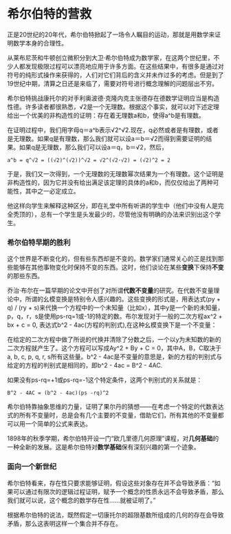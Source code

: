 希尔伯特的营救
=============

正是20世纪的20年代，希尔伯特掀起了一场令人瞩目的运动，那就是用数学来证明数学本身的合理性。

从莱布尼茨和牛顿创立微积分到大卫·希尔伯特成为数学家，在这两个世纪里，不少人都发现极限过程可以漂亮地应用于许多方面。在这些结果中，有很多是通过对符号的纯形式操作来获得的，人们对它们背后的含义并未作过多的考虑。但是到了19世纪中期，清算之日还是来临了，需要对符号进行概念理解的问题层出不穷。

希尔伯特挑战康托尔的对手利奥波德·克隆内克主张德存在德数学证明应当是构造性德。许多读者都很熟悉，√2是一个无理数。根据这个事实，就可以对下述定理给出一个优美的非构造性的证明：存在着无理数a和b，使得a^b是有理数。

在证明过程中，我们用字母q＝a^b表示√2^√2.现在，q必然或者是有理数，或者是无理数。如果q是有理数，那么我们就可以设a＝b＝√2而得到需要证明的结果。如果q是无理数，那么我们可以设a＝q，b＝√2，然后，

```
a^b = q^√2 = ((√2)^(√2))^√2 = √2^(√2·√2) = (√2)^2 = 2
```

于是，我们又一次得到，一个无理数的无理数幂次结果为一个有理数。这个证明是非构造性的，因为它并没有给出满足该定理的具体的a和b，而仅仅给出了两种可能性，其中之一必定成立。

他这样向学生来解释这种区分，即在礼堂中所有听讲的学生中（他们中没有人是完全秃顶的），总有一个学生是头发最少的，尽管他没有明确的办法来识别出这个学生。

### 希尔伯特早期的胜利

这个世界是不断变化的，但有些东西却是不变的。数学家们通常关心的正是找到那些能够在其他事物变化时保持不变的东西。这时，他们谈论在某些**变换**下保持**不变**的那些东西。

乔治·布尔在一篇早期的论文中开创了对所谓**代数不变量**的研究。在代数不变量理论中，所谓的幺模变换是特别令人感兴趣的。这些变换的形式是，用表达式(py + q) / (ry + s)来代换一个方程中的一个未知量（比如x），其中y是一个新的未知量，p，q，r，s是使用ps-rq=1或-1的特定的数。布尔发现对于一般的二次方程ax^2 + bx + c = 0, 表达式b^2 - 4ac(方程的判别式),在这种幺模变换下是一个不变量：

在给定的二次方程中做了所说的代换并清除了分数之后，一个以y为未知数的新的二次方程就产生了。这个方程可以写成Ay^2 + By + C = 0，其中A，B，C取决于a, b, c, p, q, r, s所有这些量。b^2 - 4ac是不变量的意思是，新的方程的判别式与给定的方程的判别式是相同的，即b^2 - 4ac = B^2 - 4AC.

如果没有ps-rq=+1或ps-rq=-1这个特定条件，这两个判别式的关系就是：

```
B^2 - 4AC = (b^2 - 4ac)(ps -rq)^2
```

希尔伯特靠抽象思维的力量，证明了果尔丹的猜想——在考虑一个特定的代数表达式的所有不变量时，总是会有几个主要的不变量，借助它们，所有其他的不变量都可以用一个简单的公式来表达。

1898年的秋季学期，希尔伯特开设一门“欧几里德几何原理”课程，对**几何基础**的一种全新的发展。这是希尔伯特对**数学基础**保有深刻兴趣的第一个迹象。

### 面向一个新世纪

希尔伯特看来，存在性只要求能够证明，假设这些对象存在并不会导致矛盾：“如果可以通过有限次的逻辑过程证明，赋予一个概念的性质永远不会导致矛盾，那么我们就可以说，这个概念的数学存在性……就被证明了。”

根据希尔伯特的说法，既然假定一切康托尔的超限基数所组成的几何的存在会导致矛盾，那么这表明这样一个集合并不存在。


